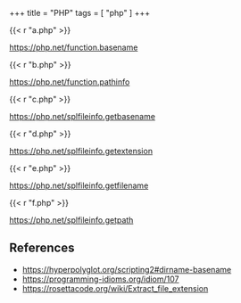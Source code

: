 +++
title = "PHP"
tags = [ "php" ]
+++

{{< r "a.php" >}}

<https://php.net/function.basename>

{{< r "b.php" >}}

<https://php.net/function.pathinfo>

{{< r "c.php" >}}

<https://php.net/splfileinfo.getbasename>

{{< r "d.php" >}}

<https://php.net/splfileinfo.getextension>

{{< r "e.php" >}}

<https://php.net/splfileinfo.getfilename>

{{< r "f.php" >}}

<https://php.net/splfileinfo.getpath>

## References

- <https://hyperpolyglot.org/scripting2#dirname-basename>
- <https://programming-idioms.org/idiom/107>
- <https://rosettacode.org/wiki/Extract_file_extension>
